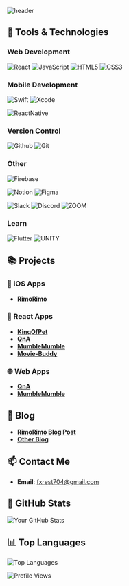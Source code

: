 
![header](https://capsule-render.vercel.app/api?type=venom&color=c1ccc8&text=WOOD)


## 🚀 Tools & Technologies
### Web Development
![React](https://img.shields.io/badge/React-20232A?style=for-the-badge&logo=react&logoColor=61DAFB) 
![JavaScript](https://img.shields.io/badge/JavaScript-F7DF1E?style=for-the-badge&logo=JavaScript&logoColor=white)
![HTML5](https://img.shields.io/badge/HTML5-E34F26?style=for-the-badge&logo=html5&logoColor=white)
![CSS3](https://img.shields.io/badge/CSS3-1572B6?style=for-the-badge&logo=css3&logoColor=white)


### Mobile Development
![Swift](https://img.shields.io/badge/Swift-FA7343?style=for-the-badge&logo=swift&logoColor=white)
![Xcode](https://img.shields.io/badge/Xcode-007ACC?style=for-the-badge&logo=Xcode&logoColor=white)

![ReactNative](https://img.shields.io/badge/React_Native-20232A?style=for-the-badge&logo=react&logoColor=61DAFB) 

### Version Control
![Github](https://img.shields.io/badge/GitHub-100000?style=for-the-badge&logo=github&logoColor=white)
![Git](https://img.shields.io/badge/GIT-E44C30?style=for-the-badge&logo=git&logoColor=white)


### Other
![Firebase](https://img.shields.io/badge/Firebase-039BE5?style=for-the-badge&logo=Firebase&logoColor=white)

![Notion](https://img.shields.io/badge/Notion-000000?style=for-the-badge&logo=notion&logoColor=white)
![Figma](https://img.shields.io/badge/Figma-F24E1E?style=for-the-badge&logo=figma&logoColor=white)

![Slack](https://img.shields.io/badge/Slack-4A154B?style=for-the-badge&logo=slack&logoColor=white)
![Discord](https://img.shields.io/badge/Discord-7289DA?style=for-the-badge&logo=discord&logoColor=white)
![ZOOM](https://img.shields.io/badge/Zoom-2D8CFF?style=for-the-badge&logo=zoom&logoColor=white)


### Learn
![Flutter](https://img.shields.io/badge/Flutter-02569B?style=for-the-badge&logo=flutter&logoColor=white)
![UNITY](https://img.shields.io/badge/Unity-100000?style=for-the-badge&logo=unity&logoColor=white)



## 📚 Projects
### 📱 iOS Apps
- **[RimoRimo](https://github.com/marimorimo/RimoRimo)**


### 📱 React Apps
- **[KingOfPet](https://github.com/wxxd-fxrest/KingOfPet)**
- **[QnA](https://github.com/wxxd-fxrest/QnA-app)**
- **[MumbleMumble](https://github.com/wxxd-fxrest/MumbleMumble)**
- **[Movie-Buddy](https://github.com/wxxd-fxrest/movie-buddy)**


### 🌐 Web Apps
- **[QnA](https://github.com/wxxd-fxrest/ask-app)**
- **[MumbleMumble](https://github.com/wxxd-fxrest/wood-forest-MumbleMumble)**


## 📝 Blog 
- **[RimoRimo Blog Post](https://helldev-world.tistory.com/17)**
- **[Other Blog](https://wood-fxrest.tistory.com/)**


## 📫 Contact Me
- **Email**: [fxrest704@gmail.com](mailto:fxrest704@gmail.com)


## 🌟 GitHub Stats
![Your GitHub Stats](https://github-readme-stats.vercel.app/api?username=wxxd-fxrest&show_icons=true&theme=radical)


## 📊 Top Languages
![Top Languages](https://github-readme-stats.vercel.app/api/top-langs/?username=wxxd-fxrest&layout=compact&theme=radical)





![Profile Views](https://komarev.com/ghpvc/?username=wxxd-fxrest)
